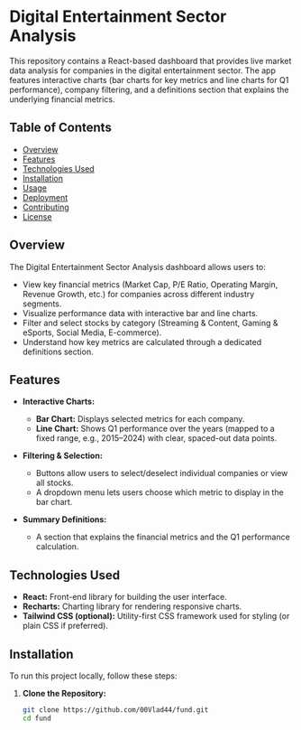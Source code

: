 # Digital Entertainment Sector Analysis

This repository contains a React-based dashboard that provides live market data analysis for companies in the digital entertainment sector. The app features interactive charts (bar charts for key metrics and line charts for Q1 performance), company filtering, and a definitions section that explains the underlying financial metrics.

## Table of Contents

- [Overview](#overview)
- [Features](#features)
- [Technologies Used](#technologies-used)
- [Installation](#installation)
- [Usage](#usage)
- [Deployment](#deployment)
- [Contributing](#contributing)
- [License](#license)

## Overview

The Digital Entertainment Sector Analysis dashboard allows users to:
- View key financial metrics (Market Cap, P/E Ratio, Operating Margin, Revenue Growth, etc.) for companies across different industry segments.
- Visualize performance data with interactive bar and line charts.
- Filter and select stocks by category (Streaming & Content, Gaming & eSports, Social Media, E-commerce).
- Understand how key metrics are calculated through a dedicated definitions section.

## Features

- **Interactive Charts:**  
  - **Bar Chart:** Displays selected metrics for each company.
  - **Line Chart:** Shows Q1 performance over the years (mapped to a fixed range, e.g., 2015–2024) with clear, spaced-out data points.
  
- **Filtering & Selection:**  
  - Buttons allow users to select/deselect individual companies or view all stocks.
  - A dropdown menu lets users choose which metric to display in the bar chart.

- **Summary Definitions:**  
  - A section that explains the financial metrics and the Q1 performance calculation.

## Technologies Used

- **React:** Front-end library for building the user interface.
- **Recharts:** Charting library for rendering responsive charts.
- **Tailwind CSS (optional):** Utility-first CSS framework used for styling (or plain CSS if preferred).

## Installation

To run this project locally, follow these steps:

1. **Clone the Repository:**

   ```bash
   git clone https://github.com/00Vlad44/fund.git
   cd fund
